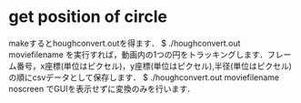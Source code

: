 # get position of circle
 makeするとhoughconvert.outを得ます．
 $ ./houghconvert.out moviefilename
 を実行すれば，動画内の1つの円をトラッキングします．フレーム番号，x座標(単位はピクセル)，y座標(単位はピクセル),半径(単位はピクセル)の順にcsvデータとして保存します．
 $ ./houghconvert.out moviefilename noscreen
 でGUIを表示せずに変換のみを行います．